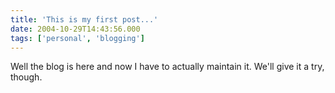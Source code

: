 ```yaml
---
title: 'This is my first post...'
date: 2004-10-29T14:43:56.000
tags: ['personal', 'blogging']
---
```


Well the blog is here and now I have to actually maintain it. We'll give it a try, though.
